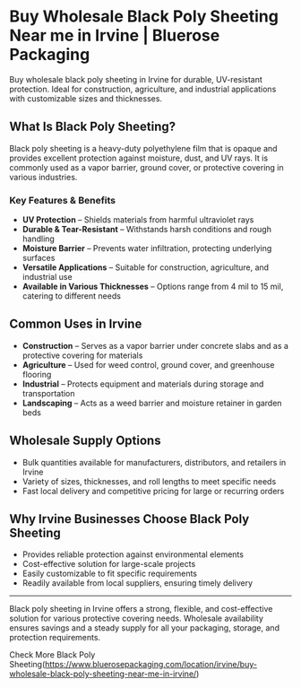 # Buy Wholesale Black Poly Sheeting Near me in Irvine | Bluerose Packaging

Buy wholesale black poly sheeting in Irvine for durable, UV-resistant protection. Ideal for construction, agriculture, and industrial applications with customizable sizes and thicknesses.

## What Is Black Poly Sheeting?

Black poly sheeting is a heavy-duty polyethylene film that is opaque and provides excellent protection against moisture, dust, and UV rays. It is commonly used as a vapor barrier, ground cover, or protective covering in various industries.

### Key Features & Benefits

- **UV Protection** – Shields materials from harmful ultraviolet rays
- **Durable & Tear-Resistant** – Withstands harsh conditions and rough handling
- **Moisture Barrier** – Prevents water infiltration, protecting underlying surfaces
- **Versatile Applications** – Suitable for construction, agriculture, and industrial use
- **Available in Various Thicknesses** – Options range from 4 mil to 15 mil, catering to different needs

## Common Uses in Irvine

- **Construction** – Serves as a vapor barrier under concrete slabs and as a protective covering for materials
- **Agriculture** – Used for weed control, ground cover, and greenhouse flooring
- **Industrial** – Protects equipment and materials during storage and transportation
- **Landscaping** – Acts as a weed barrier and moisture retainer in garden beds

## Wholesale Supply Options

- Bulk quantities available for manufacturers, distributors, and retailers in Irvine
- Variety of sizes, thicknesses, and roll lengths to meet specific needs
- Fast local delivery and competitive pricing for large or recurring orders

## Why Irvine Businesses Choose Black Poly Sheeting

- Provides reliable protection against environmental elements
- Cost-effective solution for large-scale projects
- Easily customizable to fit specific requirements
- Readily available from local suppliers, ensuring timely delivery

---

Black poly sheeting in Irvine offers a strong, flexible, and cost-effective solution for various protective covering needs. Wholesale availability ensures savings and a steady supply for all your packaging, storage, and protection requirements.

Check More Black Poly Sheeting(https://www.bluerosepackaging.com/location/irvine/buy-wholesale-black-poly-sheeting-near-me-in-irvine/)
